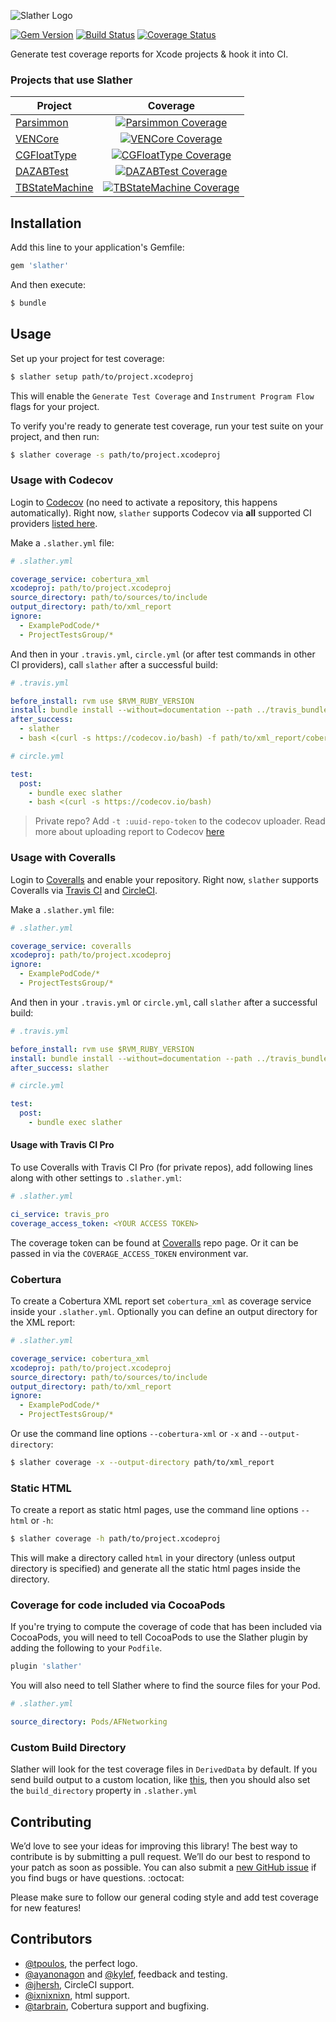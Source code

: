 

![Slather Logo](https://raw.githubusercontent.com/venmo/slather/master/docs/logo.jpg)

[![Gem Version](https://badge.fury.io/rb/slather.svg)](http://badge.fury.io/rb/slather)
[![Build Status](https://travis-ci.org/venmo/slather.svg?branch=master)](https://travis-ci.org/venmo/slather)
[![Coverage Status](https://coveralls.io/repos/venmo/slather/badge.svg?branch=ayanonagon%2Fcoveralls)](https://coveralls.io/r/venmo/slather?branch=ayanonagon%2Fcoveralls)

Generate test coverage reports for Xcode projects & hook it into CI.

### Projects that use Slather

| Project | Coverage |
| ------- |:--------:|
| [Parsimmon](https://github.com/ayanonagon/Parsimmon) | [![Parsimmon Coverage](https://coveralls.io/repos/ayanonagon/Parsimmon/badge.svg?branch=master)](https://coveralls.io/r/ayanonagon/Parsimmon?branch=master) |
| [VENCore](https://github.com/venmo/VENCore) | [![VENCore Coverage](https://coveralls.io/repos/venmo/VENCore/badge.svg?branch=master)](https://coveralls.io/r/venmo/VENCore?branch=master) |
| [CGFloatType](https://github.com/kylef/CGFloatType) | [![CGFloatType Coverage](https://coveralls.io/repos/kylef/CGFloatType/badge.svg?branch=master)](https://coveralls.io/r/kylef/CGFloatType?branch=master) |
| [DAZABTest](https://github.com/dasmer/DAZABTest) | [![DAZABTest Coverage](https://coveralls.io/repos/dasmer/DAZABTest/badge.svg?branch=master)](https://coveralls.io/r/dasmer/DAZABTest?branch=master) |
| [TBStateMachine](https://github.com/tarbrain/TBStateMachine) | [![TBStateMachine Coverage](https://coveralls.io/repos/tarbrain/TBStateMachine/badge.svg?branch=master)](https://coveralls.io/r/tarbrain/TBStateMachine?branch=master) |

## Installation

Add this line to your application's Gemfile:

```ruby
gem 'slather'
```

And then execute:

```sh
$ bundle
```

## Usage

Set up your project for test coverage:

```sh
$ slather setup path/to/project.xcodeproj
```

This will enable the `Generate Test Coverage` and `Instrument Program Flow` flags for your project.


To verify you're ready to generate test coverage, run your test suite on your project, and then run:

```sh
$ slather coverage -s path/to/project.xcodeproj
```

### Usage with Codecov

Login to [Codecov](https://codecov.io/) (no need to activate a repository, this happens automatically). Right now, `slather` supports Codecov via **all** supported CI providers [listed here](https://github.com/codecov/codecov-bash#ci-providers).

Make a `.slather.yml` file:

```yml
# .slather.yml

coverage_service: cobertura_xml
xcodeproj: path/to/project.xcodeproj
source_directory: path/to/sources/to/include
output_directory: path/to/xml_report
ignore:
  - ExamplePodCode/*
  - ProjectTestsGroup/*
```

And then in your `.travis.yml`, `circle.yml` (or after test commands in other CI providers), call `slather` after a successful build:

```yml
# .travis.yml

before_install: rvm use $RVM_RUBY_VERSION
install: bundle install --without=documentation --path ../travis_bundle_dir
after_success: 
  - slather
  - bash <(curl -s https://codecov.io/bash) -f path/to/xml_report/cobertura.xml
```

```yml
# circle.yml

test:
  post:
    - bundle exec slather
    - bash <(curl -s https://codecov.io/bash)
```

> Private repo? Add `-t :uuid-repo-token` to the codecov uploader. Read more about uploading report to Codecov [here](https://github.com/codecov/codecov-bash)

### Usage with Coveralls

Login to [Coveralls](https://coveralls.io/) and enable your repository. Right now, `slather` supports Coveralls via [Travis CI](https://travis-ci.org) and [CircleCI](https://circleci.com).

Make a `.slather.yml` file:

```yml
# .slather.yml

coverage_service: coveralls
xcodeproj: path/to/project.xcodeproj
ignore:
  - ExamplePodCode/*
  - ProjectTestsGroup/*
```

And then in your `.travis.yml` or `circle.yml`, call `slather` after a successful build:

```yml
# .travis.yml

before_install: rvm use $RVM_RUBY_VERSION
install: bundle install --without=documentation --path ../travis_bundle_dir
after_success: slather
```

```yml
# circle.yml

test:
  post:
    - bundle exec slather

```

#### Usage with Travis CI Pro

To use Coveralls with Travis CI Pro (for private repos), add following lines along with other settings to `.slather.yml`:

```yml
# .slather.yml

ci_service: travis_pro
coverage_access_token: <YOUR ACCESS TOKEN>
```

The coverage token can be found at [Coveralls](https://coveralls.io/) repo page. Or it can be passed in via the `COVERAGE_ACCESS_TOKEN` environment var.

### Cobertura

To create a Cobertura XML report set `cobertura_xml` as coverage service inside your `.slather.yml`. Optionally you can define an output directory for the XML report:

```yml
# .slather.yml

coverage_service: cobertura_xml
xcodeproj: path/to/project.xcodeproj
source_directory: path/to/sources/to/include
output_directory: path/to/xml_report
ignore:
  - ExamplePodCode/*
  - ProjectTestsGroup/*
```

Or use the command line options `--cobertura-xml` or `-x` and `--output-directory`:

```sh
$ slather coverage -x --output-directory path/to/xml_report
```

### Static HTML

To create a report as static html pages, use the command line options `--html` or `-h`:

```sh
$ slather coverage -h path/to/project.xcodeproj
```

This will make a directory called `html` in your directory (unless output directory is specified) and generate all the static html pages inside the directory.

### Coverage for code included via CocoaPods

If you're trying to compute the coverage of code that has been included via
CocoaPods, you will need to tell CocoaPods to use the Slather plugin by
adding the following to your `Podfile`.

```ruby
plugin 'slather'
```

You will also need to tell Slather where to find the source files for your Pod.

```yml
# .slather.yml

source_directory: Pods/AFNetworking
```

### Custom Build Directory

Slather will look for the test coverage files in `DerivedData` by default. If you send build output to a custom location, like [this](https://github.com/erikdoe/ocmock/blob/7f4d22b38eedf1bb9a12ab1591ac0a5d436db61a/Tools/travis.sh#L12), then you should also set the `build_directory` property in `.slather.yml`

## Contributing

We’d love to see your ideas for improving this library! The best way to contribute is by submitting a pull request. We’ll do our best to respond to your patch as soon as possible. You can also submit a [new GitHub issue](https://github.com/venmo/slather/issues/new) if you find bugs or have questions. :octocat:

Please make sure to follow our general coding style and add test coverage for new features!

## Contributors

* [@tpoulos](https://github.com/tpoulos), the perfect logo.
* [@ayanonagon](https://github.com/ayanonagon) and [@kylef](https://github.com/kylef), feedback and testing.
* [@jhersh](https://github.com/jhersh), CircleCI support.
* [@ixnixnixn](https://github.com/ixnixnixn), html support.
* [@tarbrain](https://github.com/tarbrain), Cobertura support and bugfixing.
